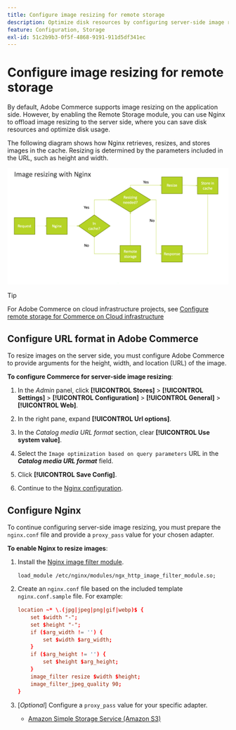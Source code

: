```yaml
---
title: Configure image resizing for remote storage
description: Optimize disk resources by configuring server-side image resizing.
feature: Configuration, Storage
exl-id: 51c2b9b3-0f5f-4868-9191-911d5df341ec
---
```

# Configure image resizing for remote storage

By default, Adobe Commerce supports image resizing on the application side. However, by enabling the Remote Storage module, you can use Nginx to offload image resizing to the server side, where you can save disk resources and optimize disk usage.

The following diagram shows how Nginx retrieves, resizes, and stores images in the cache. Resizing is determined by the parameters included in the URL, such as height and width.

![image resize](../../assets/configuration/remote-storage-nginx-image-resize.png)

>[!TIP]
>
>For Adobe Commerce on cloud infrastructure projects, see [Configure remote storage for Commerce on Cloud infrastructure](cloud-support.md)

## Configure URL format in Adobe Commerce

To resize images on the server side, you must configure Adobe Commerce to provide arguments for the height, width, and location (URL) of the image.

**To configure Commerce for server-side image resizing**:

1. In the _Admin_ panel, click **[!UICONTROL Stores]** > **[!UICONTROL Settings]** > **[!UICONTROL Configuration]** > **[!UICONTROL General]** > **[!UICONTROL Web]**.

1. In the right pane, expand **[!UICONTROL Url options]**.

1. In the _Catalog media URL format_ section, clear **[!UICONTROL Use system value]**.

1. Select the `Image optimization based on query parameters` URL in the **_Catalog media URL format_** field.

1. Click **[!UICONTROL Save Config]**.

1. Continue to the [Nginx configuration](#configure-nginx).

## Configure Nginx

To continue configuring server-side image resizing, you must prepare the `nginx.conf` file and provide a `proxy_pass` value for your chosen adapter.

**To enable Nginx to resize images**:

1. Install the [Nginx image filter module][nginx-module].

   ```shell
   load_module /etc/nginx/modules/ngx_http_image_filter_module.so;
   ```

1. Create an `nginx.conf` file based on the included template `nginx.conf.sample` file. For example:

   ```conf
   location ~* \.(jpg|jpeg|png|gif|webp)$ {
       set $width "-";
       set $height "-";
       if ($arg_width != '') {
           set $width $arg_width;
       }
       if ($arg_height != '') {
           set $height $arg_height;
       }
       image_filter resize $width $height;
       image_filter_jpeg_quality 90;
   }
   ```

1. [_Optional_] Configure a `proxy_pass` value for your specific adapter.

   - [Amazon Simple Storage Service (Amazon S3)](remote-storage-aws-s3.md)

<!-- link definitions -->

[nginx-module]: https://nginx.org/en/docs/http/ngx_http_image_filter_module.html
